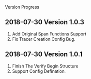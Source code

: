Version Progress



2018-07-30 Version 1.0.3
---

1. Add Original Span Functions Support
2. Fix Tracer Creation Config Bug.


2018-07-30 Version 1.0.1
---

1. Finish The Verify Begin Structure
2. Support Config Defination.
